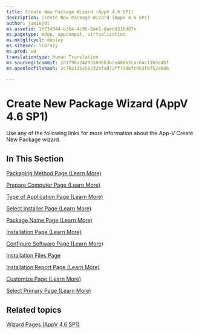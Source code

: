 ```yaml
---
title: Create New Package Wizard (AppV 4.6 SP1)
description: Create New Package Wizard (AppV 4.6 SP1)
author: jamiejdt
ms.assetid: 1f73d044-b364-4c95-8ae1-daedd316d87e
ms.pagetype: mdop, appcompat, virtualization
ms.mktglfcycl: deploy
ms.sitesec: library
ms.prod: w8
translationtype: Human Translation
ms.sourcegitcommit: 2d1f98a24d9330d6b3bce488b2cac6ac11b5e4bf
ms.openlocfilehash: 2c762135c56232bfad72ff7906fc453f8f52a66b

---
```



# Create New Package Wizard (AppV 4.6 SP1)


Use any of the following links for more information about the App-V Create New Package wizard.

## In This Section


<a href="" id="packaging-method-page--learn-more-"></a>[Packaging Method Page (Learn More)](packaging-method-page--learn-more-.md)  

<a href="" id="prepare-computer-page--learn-more-"></a>[Prepare Computer Page (Learn More)](prepare-computer-page--learn-more-.md)  

<a href="" id="type-of-application-page--learn-more-"></a>[Type of Application Page (Learn More)](type-of-application-page--learn-more-.md)  

<a href="" id="select-installer-page--learn-more-"></a>[Select Installer Page (Learn More)](select-installer-page--learn-more-.md)  

<a href="" id="package-name-page---learn-more-"></a>[Package Name Page (Learn More)](package-name-page---learn-more-.md)  

<a href="" id="installation-page--learn-more-"></a>[Installation Page (Learn More)](installation-page--learn-more-.md)  

<a href="" id="configure-software-page--learn-more-"></a>[Configure Software Page (Learn More)](configure-software-page--learn-more-.md)  

<a href="" id="installation-files-page"></a>[Installation Files Page](installation-files-page.md)  

<a href="" id="installation-report-page--learn-more-"></a>[Installation Report Page (Learn More)](installation-report-page--learn-more-.md)  

<a href="" id="customize-page--learn-more-"></a>[Customize Page (Learn More)](customize-page--learn-more-.md)  

<a href="" id="select-primary-page--learn-more-"></a>[Select Primary Page (Learn More)](select-primary-page--learn-more-.md)  

## Related topics


[Wizard Pages (AppV 4.6 SP1)](wizard-pages--appv-46-sp1-.md)

 

 








<!--HONumber=Jun16_HO4-->


